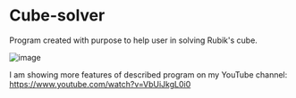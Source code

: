 # Cube-solver
Program created with purpose to help user in solving Rubik's cube.

![image](https://github.com/sebastianbrzustowicz/Cube-solver/assets/66909222/c5fd2f81-6cdf-405f-82b6-fa6997142bbd)

I am showing more features of described program on my YouTube channel: https://www.youtube.com/watch?v=VbUiJkgL0i0
